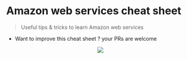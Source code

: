 # Amazon web services cheat sheet
> Useful tips & tricks to learn Amazon web services

- Want to improve this cheat sheet ? your PRs are welcome

<p align="center">
    <img src="https://upload.wikimedia.org/wikipedia/commons/thumb/1/1d/AmazonWebservices_Logo.svg/2000px-AmazonWebservices_Logo.svg.png">
</p>


